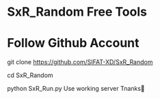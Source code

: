 # SxR_Random Free Tools
# Follow Github Account

git clone https://github.com/SIFAT-XD/SxR_Random

cd SxR_Random

python SxR_Run.py
Use working server
Tnanks🥰
